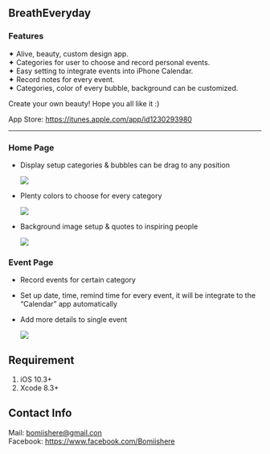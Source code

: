 ## BreathEveryday
### Features
✦  Alive, beauty, custom design app.  
✦  Categories for user to choose and record personal events.  
✦  Easy setting to integrate events into iPhone Calendar.   
✦  Record notes for every event.   
✦  Categories, color of every bubble, background can be customized.    
  
Create your own beauty! Hope you all like it :)  
  
App Store: https://itunes.apple.com/app/id1230293980  
***
### Home Page
* Display setup categories & bubbles can be drag to any position  
    
  ![](http://i.imgur.com/xEXSs1h.gif)  
  
  
* Plenty colors to choose for every category  
  
  ![](http://i.imgur.com/rDHz4Az.gif)

  
* Background image setup & quotes to inspiring people  
  
  ![](http://i.imgur.com/xnF0e13.gif)
  
### Event Page
* Record events for certain category  
* Set up date, time, remind time for every event, it will be integrate to the “Calendar” app automatically  
* Add more details to single event  
  
  ![](http://i.imgur.com/Zi9JvxH.gif)
  
## Requirement
1. iOS 10.3+
2. Xcode 8.3+

## Contact Info
Mail: bomiishere@gmail.con  
Facebook: https://www.facebook.com/Bomiishere





